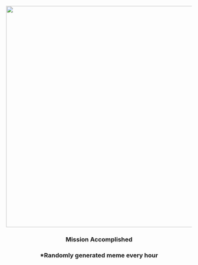 <p align="center">
        <img src="https://i.redd.it/bhycrkb8lyy91.gif" width="600" height="600">
        </p>
        <h3 align="center">Mission Accomplished</h3>
        <h3 align="center">*Randomly generated meme every hour</h3>
    